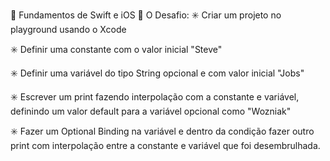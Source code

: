 
 Fundamentos de Swift e iOS
📖 O Desafio:
✳️ Criar um projeto no playground usando o Xcode

✳️ Definir uma constante com o valor inicial "Steve"

✳️ Definir uma variável do tipo String opcional e com valor inicial "Jobs"

✳️ Escrever um print fazendo interpolação com a constante e variável, 
definindo um valor default para a variável opcional como "Wozniak"

✳️ Fazer um Optional Binding na variável e dentro da condição fazer outro 
print com interpolação entre a constante e variável que foi desembrulhada.
